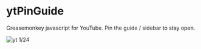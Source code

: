 # ytPinGuide
Greasemonkey javascript for YouTube. Pin the guide / sidebar to stay open.

![yt 1/24](http://i.imgur.com/4XfUtWK.jpg)

